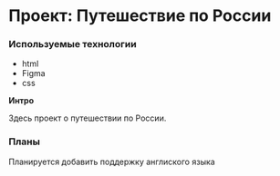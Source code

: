 # Проект: Путешествие по России

### Используемые технологии
* html
* Figma
* css

**Интро**

Здесь проект о путешествии по России.

### Планы

Планируется добавить поддержку англиского языка
